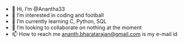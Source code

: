 - 👋 Hi, I’m @Anantha33
- 👀 I’m interested in coding and football
- 🌱 I’m currently learning C, Python, SQL
- 💞️ I’m looking to collaborate on nothing at the moment
- 📫 How to reach me ananth.bharatarajan@gmail.com is my e-mail id

<!---
Anantha33/Anantha33 is a ✨ special ✨ repository because its `README.md` (this file) appears on your GitHub profile.
You can click the Preview link to take a look at your changes.
--->
